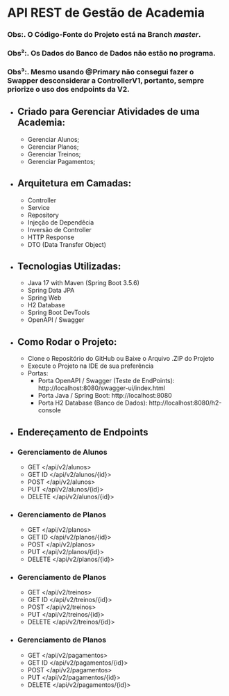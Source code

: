# API REST de Gestão de Academia
### Obs:. O Código-Fonte do Projeto está na Branch *master*.
### Obs²:. Os Dados do Banco de Dados não estão no programa.
### Obs³:. Mesmo usando @Primary não consegui fazer o Swapper desconsiderar a ControllerV1, portanto, sempre priorize o uso dos endpoints da V2.
- ## Criado para Gerenciar Atividades de uma Academia: 
	- Gerenciar Alunos;
	- Gerenciar Planos;
	- Gerenciar Treinos;
	- Gerenciar Pagamentos;
- ## Arquitetura em Camadas: 
	- Controller
	- Service
	- Repository
	- Injeção de Dependêcia
	- Inversão de Controller
	- HTTP Response
	- DTO (Data Transfer Object)
- ## Tecnologias Utilizadas: 
	- Java 17 with Maven (Spring Boot 3.5.6)
	- Spring Data JPA
	- Spring Web
	- H2 Database
	- Spring Boot DevTools
	- OpenAPI / Swagger
- ## Como Rodar o Projeto:
  - Clone o Repositório do GitHub ou Baixe o Arquivo .ZIP do Projeto
  - Execute o Projeto na IDE de sua preferência
  - Portas: 
	  - Porta OpenAPI / Swagger (Teste de EndPoints): http://localhost:8080/swagger-ui/index.html
  	- Porta Java / Spring Boot: http://localhost:8080
    - Porta H2 Database (Banco de Dados): http://localhost:8080/h2-console
- ## Endereçamento de Endpoints
- ### Gerenciamento de Alunos
	- GET </api/v2/alunos>
	- GET ID </api/v2/alunos/{id}>
	- POST </api/v2/alunos>
	- PUT </api/v2/alunos/{id}>
	- DELETE </api/v2/alunos/{id}>
- ### Gerenciamento de Planos
	- GET </api/v2/planos>
	- GET ID </api/v2/planos/{id}>
	- POST </api/v2/planos>
	- PUT </api/v2/planos/{id}>
	- DELETE </api/v2/planos/{id}>
- ### Gerenciamento de Planos
	- GET </api/v2/treinos>
	- GET ID </api/v2/treinos/{id}>
	- POST </api/v2/treinos>
	- PUT </api/v2/treinos/{id}>
	- DELETE </api/v2/treinos/{id}>
- ### Gerenciamento de Planos
	- GET </api/v2/pagamentos>
	- GET ID </api/v2/pagamentos/{id}>
	- POST </api/v2/pagamentos>
	- PUT </api/v2/pagamentos/{id}>
	- DELETE </api/v2/pagamentos/{id}>
